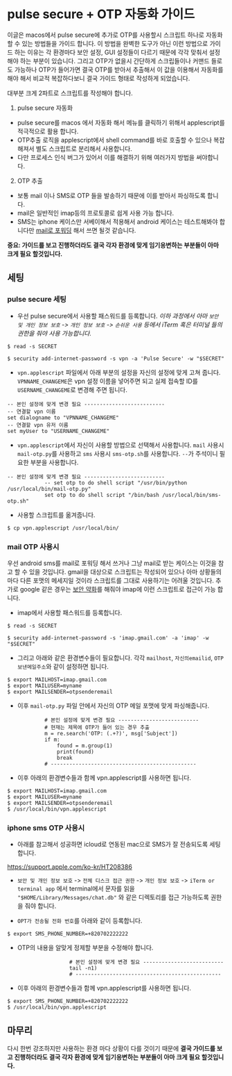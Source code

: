 # pulse secure + OTP 자동화 가이드

이글은 macos에서 pulse secure에 추가로 OTP를 사용할시 스크립트 하나로 자동화할 수 있는 방법들을 가이드 합니다. 이 방법을 완벽한 도구가 아닌 이런 방법으로 가이드 하는 이유는 각 환경마다 보안 설정, GUI 설정들이 다르기 때문에 각각 맞춰서 설정해야 하는 부분이 있습니다. 그리고 OTP가 없을시 간단하게 스크립들이나 커맨드 들로도 가능하나 OTP가 들어가면 결국 OTP를 받아서 추출해서 이 값을 이용해서 자동화를 해야 해서 비교적 복잡하다보니 결국 가이드 형태로 작성하게 되었습니다.

대부분 크게 2파트로 스크립트를 작성해야 합니다.

1. pulse secure 자동화
  * pulse secure를 macos 에서 자동화 해서 메뉴를 클릭하기 위해서 applescript를 적극적으로 활용 합니다.
  * OTP추출 로직을 applescript에서 shell command를 바로 호출할 수 있으나 복잡해져서 별도 스크립트로 분리해서 사용합니다.
  * 다만 프로세스 인식 버그가 있어서 이를 해결하기 위해 여러가지 방법을 써야합니다.
2. OTP 추출
  * 보통 mail 이나 SMS로 OTP 들을 발송하기 때문에 이를 받아서 파싱하도록 합니다.
  * mail은 일반적인 imap등의 프로토콜로 쉽게 사용 가능 합니다.
  * SMS는 iphone 케이스만 서베이해서 적용해서 android 케이스는 테스트해봐야 합니다만 [mail로 포워딩](https://support.google.com/voice/answer/9182115?co=GENIE.Platform%3DAndroid&hl=en) 해서 쓰면 될것 같습니다.

**중요: 가이드를 보고 진행하더라도 결국 각자 환경에 맞게 임기응변하는 부분들이 아마 크게 필요 할것입니다.**

## 세팅

### pulse secure 세팅

* 우선 pulse secure에서 사용할 패스워드를 등록합니다. *이하 과정에서 아마 `보안 및 개인 정보 보호` -> `개인 정보 보호` -> `손쉬운 사용` 등에서 iTerm 혹은 터미널 들의 권한을 줘야 사용 가능합니다.*

```
$ read -s SECRET

$ security add-internet-password -s vpn -a 'Pulse Secure' -w "$SECRET"
```

* `vpn.applescript` 파일에서 아래 부분의 설정을 자신의 설정에 맞게 고쳐 줍니다. `VPNNAME_CHANGEME`은 vpn 설정 이름을 넣어주면 되고 실제 접속할 ID를 `USERNAME_CHANGEME`로 변경해 주면 됩니다.

```
-- 본인 설정에 맞게 변경 필요 --------------------------
-- 연결할 vpn 이름
set dialogname to "VPNNAME_CHANGEME"
-- 연결할 vpn 유저 이름
set myUser to "USERNAME_CHANGEME"
```

* `vpn.applescript`에서 자신이 사용할 방법으로 선택해서 사용합니다. `mail` 사용시 `mail-otp.py`를 사용하고 `sms` 사용시 `sms-otp.sh`를 사용합니다. `--`가 주석이니 필요한 부분을 사용합니다.

```
-- 본인 설정에 맞게 변경 필요 --------------------------
            -- set otp to do shell script "/usr/bin/python /usr/local/bin/mail-otp.py"
            set otp to do shell script "/bin/bash /usr/local/bin/sms-otp.sh"
```

* 사용할 스크립트를 옮겨줍니다.

```
$ cp vpn.applescript /usr/local/bin/
```

### mail OTP 사용시

우선 android sms를 mail로 포워딩 해서 쓰거나 그냥 mail로 받는 케이스는 이것을 참고 할 수 있을 것입니다.
gmail을 대상으로 스크립트는 작성되어 있으나 아마 상황들의 마다 다른 포맷의 메세지일 것이라 스크립트를 그대로 사용하기는 어려울 것입니다. 추가로 google 같은 경우는 [보안 약화](https://www.google.com/settings/security/lesssecureapps)를 해줘야 imap에 이런 스크립트로 접근이 가능 합니다.

* imap에서 사용할 패스워드를 등록합니다.

```
$ read -s SECRET

$ security add-internet-password -s 'imap.gmail.com' -a 'imap' -w "$SECRET"
```

* 그리고 아래와 같은 환경변수들이 필요합니다. 각각 `mailhost`, `자신의emailid`, `OTP보낸메일주소`와 같이 설정하면 됩니다.

```
$ export MAILHOST=imap.gmail.com
$ export MAILUSER=myname
$ export MAILSENDER=otpsenderemail
```

* 이후 `mail-otp.py` 파일 안에서 자신의 OTP 메일 포맷에 맞게 파싱해줍니다.

```
            # 본인 설정에 맞게 변경 필요 --------------------------
            # 현재는 제목에 OTP가 들어 있는 경우 추출
            m = re.search('OTP: (.+?)', msg['Subject'])
            if m:
                found = m.group(1)
                print(found)
                break
            # -----------------------------------------------
```

* 이후 아래의 환경변수들과 함께 vpn.applescript를 사용하면 됩니다.

```
$ export MAILHOST=imap.gmail.com
$ export MAILUSER=myname
$ export MAILSENDER=otpsenderemail
$ /usr/local/bin/vpn.applescript
```

### iphone sms OTP 사용시

* 아래를 참고해서 성공하면 icloud로 연동된 mac으로 SMS가 잘 전송되도록 세팅 합니다.

https://support.apple.com/ko-kr/HT208386

* `보안 및 개인 정보 보호` -> `전체 디스크 접근 권한` -> `개인 정보 보호` -> `iTerm or terminal app` 에서 terminal에서 문자를 읽을 `"$HOME/Library/Messages/chat.db"` 와 같은 디렉토리를 접근 가능하도록 권한을 줘야 합니다.

* `OPT가 전송될 전화 번호`를 아래와 같이 등록합니다.

```
$ export SMS_PHONE_NUMBER=+820702222222
```

* OTP의 내용을 알맞게 정제할 부분을 수정해야 합니다.

```
                    # 본인 설정에 맞게 변경 필요 --------------------------
                    tail -n1)
                    # -----------------------------------------------
```

* 이후 아래의 환경변수들과 함께 vpn.applescript를 사용하면 됩니다.

```
$ export SMS_PHONE_NUMBER=+820702222222
$ /usr/local/bin/vpn.applescript
```

## 마무리

다시 한번 강조하지만 사용하는 환경 마다 상황이 다를 것이기 때문에 **결국 가이드를 보고 진행하더라도 결국 각자 환경에 맞게 임기응변하는 부분들이 아마 크게 필요 할것입니다.**
